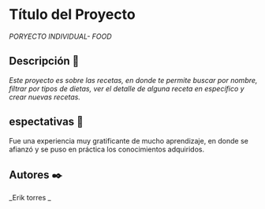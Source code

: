 # Título del Proyecto

_PORYECTO INDIVIDUAL- FOOD_

## Descripción 🚀

_Este proyecto es sobre las recetas, en donde te permite buscar por nombre, filtrar por tipos de dietas, ver el detalle de alguna receta en específico y crear nuevas recetas._

## espectativas 🥇
Fue una experiencia muy gratificante de mucho aprendizaje, en donde se afianzó y se puso en práctica los conocimientos adquiridos.


## Autores ✒️

_Erik torres _
